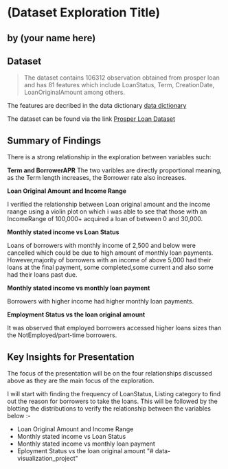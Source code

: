 # (Dataset Exploration Title)
## by (your name here)


## Dataset

> The dataset contains 106312 observation obtained from prosper loan and has 81 features which include LoanStatus, Term, CreationDate, LoanOriginalAmount among others. 

The features are decribed in the data dictionary [data dictionary](https://docs.google.com/spreadsheets/d/1gDyi_L4UvIrLTEC6Wri5nbaMmkGmLQBk-Yx3z0XDEtI/edit?usp=sharing)

The dataset can be found via the link [Prosper Loan Dataset](https://s3.amazonaws.com/udacity-hosted-downloads/ud651/prosperLoanData.csv)

## Summary of Findings

There is a strong relationship in the exploration between variables such:

**Term and BorrowerAPR** The two varibles are directly proportional meaning, as the Term length increases, the Borrower rate also increases. 

**Loan Original Amount and Income Range**

I verified the relationship between Loan original amount and the income raange using a violin plot on which i was able to see that those with an IncomeRange of 100,000+ acquired a loan of between 0 and 30,000.

**Monthly stated income vs Loan Status**

Loans of borrowers with monthly income of 2,500 and below were cancelled which could be due to high amount of monthly loan payments. However,majority of borrowers with an income of above 5,000 had their loans at the final payment, some completed,some current and also some had their loans past due.

**Monthly stated income vs  monthly loan payment**

Borrowers with higher income had higher monthly loan payments.

**Employment Status vs the loan original amount**

It was observed that employed borrowers accessed higher loans sizes than the NotEmployed/part-time borrowers.

## Key Insights for Presentation

The focus of the presentation will be on the four relationships discussed above as they are the main focus of the exploration. 

I will start with finding the frequency of LoanStatus, Listing category to find out the reason for borrowers to take the loans. This will be followed by the blotting the distributions to verify the relationship between the variables below :-

- Loan Original Amount and Income Range
- Monthly stated income vs Loan Status
- Monthly stated income vs  monthly loan payment
- Eployment Status vs the loan original amount
"# data-visualization_project" 
